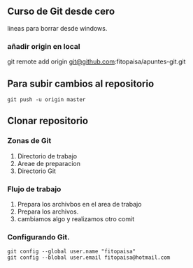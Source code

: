 ## Curso de Git desde cero

lineas para borrar desde windows.

### añadir origin en local
git remote add origin git@github.com:fitopaisa/apuntes-git.git


## Para subir cambios al repositorio 
`git push -u origin master`

## Clonar repositorio


### Zonas de Git
1. Directorio de trabajo
2. Areae de preparacion
3. Directorio Git


### Flujo de trabajo
1. Prepara los archivbos en el area de trabajo
2. Prepara los archivos.
3. cambiamos algo y realizamos otro comit

### Configurando Git.
```
git config --global user.name "fitopaisa"
git config --blobal user.email fitopaisa@hotmail.com
```

